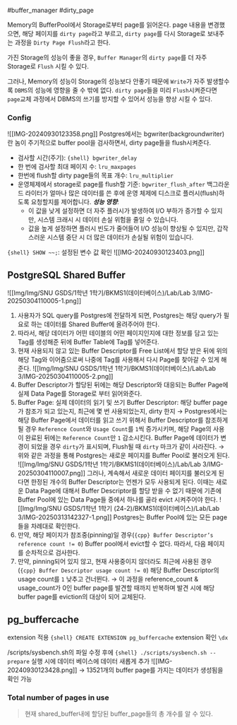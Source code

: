 #buffer_manager #dirty_page

Memory의 BufferPool에서 Storage로부터 page를 읽어온다. page 내용을 변경했으면, 해당 페이지를 `dirty page`라고 부르고, `dirty page`를 다시 Storage로 보내주는 과정을 `Dirty Page Flush`라고 한다. 

가진 Storage의 성능이 좋을 경우, `Buffer Manager`의 `dirty page`를 더 자주 Storage로 `Flush` 시킬 수 있다. 

그러나, Memory의 성능이 Storage의 성능보다 안좋기 때문에 `Write`가 자주 발생할수록 `DBMS`의 성능에 영향을 줄 수 밖에 없다. 
`dirty page`들을 미리 `Flush`시켜준다면 `page`교체 과정에서 DBMS의 쓰기를 방지할 수 있어서 성능을 향상 시킬 수 있다. 
### Config
![[IMG-20240930123358.png]]
Postgres에서는 bgwriter(backgroundwriter)란 놈이 주기적으로 buffer pool을 검사하면서, dirty page들을 flush시켜준다. 

- 검사할 시간(주기): `{shell} bgwriter_delay`
- 한 번에 검사할 최대 페이지 수: `lru_maxpages`
- 한번에 flush할 dirty page들의 목표 개수: `lru_multiplier`
- 운영체제에서 storage로 page를 flush할 기준: `bgwriter_flush_after`
	백그라운드 라이터가 얼마나 많은 데이터를 쓴 후에 운영 체제에 디스크로 플러시(flush)하도록 요청할지를 제어합니다.
	***성능 영향***:
	- 이 값을 낮게 설정하면 더 자주 플러시가 발생하여 I/O 부하가 증가할 수 있지만, 시스템 크래시 시 데이터 손실 위험을 줄일 수 있습니다.
	- 값을 높게 설정하면 플러시 빈도가 줄어들어 I/O 성능이 향상될 수 있지만, 갑작스러운 시스템 중단 시 더 많은 데이터가 손실될 위험이 있습니다.

`{shell} SHOW ~~;`: 설정된 변수 값 확인
![[IMG-20240930123403.png]]
## PostgreSQL Shared Buffer
![[Img/Img/SNU GSDS/1학년 1학기/BKMS1(데이터베이스)/Lab/Lab 3/IMG-20250304110005-1.png]]

1. 사용자가 SQL query를 Postgres에 전달하게 되면, Postgres는 해당 query가 필요로 하는 데이터를 Shared Buffer에 올려주어야 한다. 
2. 따라서, 해당 데이터가 어떤 테이블의 어떤 페이지인지에 대한 정보를 담고 있는 Tag를 생성해준 뒤에 Buffer Table에 Tag를 넣어준다. 
3. 현재 사용되지 않고 있는 Buffer Descriptor를 Free List에서 할당 받은 뒤에 위의 해당 Tag와 이어줌으로써 나중에 Tag를 사용해서 다시 Page를 찾아갈 수 있게 해준다. 
![[Img/Img/SNU GSDS/1학년 1학기/BKMS1(데이터베이스)/Lab/Lab 3/IMG-20250304110005-2.png]]
1. Buffer Descriptor가 할당된 뒤에는 해당 Descriptor와 대응되는 Buffer Page에 실제 Data Page를 Storage로 부터 읽어와준다. 
2. Buffer Page: 실제 데이터의 읽기 및 쓰기
    Buffer Descriptor: 해당 buffer page가 참조가 되고 있는지, 최근에 몇 번 사용되었는지, dirty 한지 
    → Postgres에서는 해당 Buffer Page에서 데이터를 읽고 쓰기 위해서 Buffer Descriptor를 참조하게 될 경우 `Reference Count`와 `Usage Count`를 `1`씩 증가시키며, 해당 Page의 사용이 완료된 뒤에는 `Reference Count`만 `1` 감소시킨다. 
    Buffer Page에 데이터가 변경이 되었을 경우 `dirty`가 표시되며, Flush될 때 `dirty` 마크가 같이 사라진다. 
→ 위와 같은 과정을 통해 Postgres는 새로운 페이지를 Buffer Pool로 불러오게 된다. 
![[Img/Img/SNU GSDS/1학년 1학기/BKMS1(데이터베이스)/Lab/Lab 3/IMG-20250304110007.png]]
그러나, 계속해서 새로운 데이터 페이지를 불러오게 된다면 한정된 개수의 Buffer Descriptor는 언젠가 모두 사용되게 된다. 
이때는 새로운 Data Page에 대해서 Buffer Descriptor를 할당 받을 수 없기 때문에 기존에 Buffer Pool에 있는 Data Page들 중에서 하나를 골라 evict 시켜주어야 한다. 
![[Img/Img/SNU GSDS/1학년 1학기 (24-2)/BKMS1(데이터베이스)/Lab/Lab 3/IMG-20250313142327-1.png]]
Postgres는 Buffer Pool에 있는 모든 page들을 차례대로 확인한다.
1. 만약, 해당 페이지가 참조중(pinning)일 경우(`{cpp} Buffer Descriptor’s reference count != 0`) Buffer pool에서 evict할 수 없다. 따라서, 다음 페이지를 순차적으로 검사한다.
2. 만약, pinning되어 있지 않고, 현재 사용중이지 않더라도 최근에 사용된 경우(`{cpp} Buffer Descriptor usage count != 0`) 해당 Buffer Descriptor의 usage count를 `1` 낮추고 건너뛴다. 
   → 이 과정을 reference_count & usage_count가 0인 buffer page를 발견할 때까지 반복하며 발견 시에 해당 buffer page를 eviction의 대상이 되어 교체된다. 


## pg_buffercache
extension 적용
`{shell} CREATE EXTENSION pg_buffercache`
extension 확인
`\dx`

/scripts/sysbench.sh의 파일 수정 후에 
`{shell} ./scripts/sysbench.sh --prepare`
실행 시에 데이터 베이스에 데이터 새롭게 추가
![[IMG-20240930123428.png]]
→ 13521개의 buffer page를 가지는 데이터가 생성됨을 확인 가능

### Total number of pages in use 
> 현재 shared_buffer내에 할당된 buffer_page들의 총 개수를 알 수 있다. 





